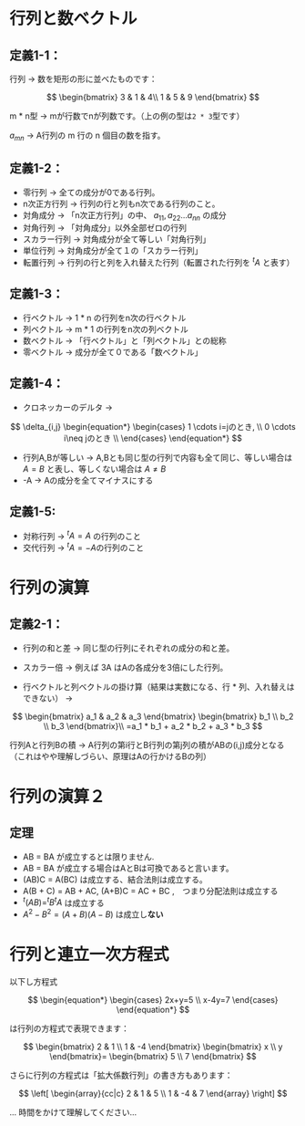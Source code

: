 

# 行列と数ベクトル

## 定義1-1：

行列 -> 数を矩形の形に並べたものです：

$$
\begin{bmatrix}
3 & 1 & 4\\
1 & 5 & 9
\end{bmatrix}
$$



m * n型 -> mが行数でnが列数です。（上の例の型は`2 * 3`型です）

$a_{mn}$ -> A行列の m 行の n 個目の数を指す。


## 定義1-2：

- 零行列 -> 全ての成分が0である行列。
- n次正方行列 -> 行列の行と列もn次である行列のこと。
- 対角成分 -> 「n次正方行列」の中、 $a_{11}, a_{22} \ldots a_{nn}$ の成分
- 対角行列 -> 「対角成分」以外全部ゼロの行列
- スカラー行列 -> 対角成分が全て等しい「対角行列」
- 単位行列 -> 対角成分が全て１の「スカラー行列」
- 転置行列 -> 行列の行と列を入れ替えた行列（転置された行列を $^tA$ と表す）


## 定義1-3：

- 行ベクトル -> 1 * n の行列をn次の行ベクトル
- 列ベクトル -> m * 1 の行列をn次の列ベクトル
- 数ベクトル -> 「行ベクトル」と「列ベクトル」との総称
- 零ベクトル -> 成分が全て０である「数ベクトル」

## 定義1-4：

- クロネッカーのデルタ ->

$$
\delta_{i,j} 
\begin{equation*}
   \begin{cases}
      1 \cdots i=jのとき, \\
      0 \cdots i\neq jのとき \\
   \end{cases}
\end{equation*}
$$

- 行列A,Bが等しい -> A,Bとも同じ型の行列で内容も全て同じ、等しい場合は $A=B$ と表し、等しくない場合は $A\neq B$
- -A -> Aの成分を全てマイナスにする

## 定義1-5:

- 対称行列 -> $^tA=A$ の行列のこと
- 交代行列 -> $^tA=-A$の行列のこと

# 行列の演算

## 定義2-1：

- 行列の和と差 -> 同じ型の行列にそれぞれの成分の和と差。
- スカラー倍 -> 例えば 3A はAの各成分を3倍にした行列。

- 行ベクトルと列ベクトルの掛け算（結果は実数になる、行 * 列、入れ替えはできない） ->

$$
\begin{bmatrix}
a_1 & a_2 & a_3
\end{bmatrix}
\begin{bmatrix}
b_1 \\
b_2 \\
b_3
\end{bmatrix}\\
=a_1 * b_1 + a_2 * b_2 + a_3 * b_3
$$

行列Aと行列Bの積 -> A行列の第i行とB行列の第j列の積がABの(i,j)成分となる（これはやや理解しづらい、原理はAの行かけるBの列）

# 行列の演算２

## 定理

- AB = BA が成立するとは限りません.
- AB = BA が成立する場合はAとBは可換であると言います。
- (AB)C = A(BC) は成立する、結合法則は成立する。
- A(B + C) = AB + AC, (A+B)C = AC + BC ,　つまり分配法則は成立する
- $^t(AB)=^tB^tA$ は成立する
- $A^2 − B^2 = (A + B)(A − B)$ は成立し**ない**

# 行列と連立一次方程式

以下し方程式

$$
\begin{equation*}
\begin{cases}
2x+y=5 \\
x-4y=7
\end{cases}
\end{equation*}
$$

は行列の方程式で表現できます：

$$
\begin{bmatrix}
2 & 1 \\
1 & -4
\end{bmatrix}
\begin{bmatrix}
x \\
y
\end{bmatrix}=
\begin{bmatrix}
5 \\
7
\end{bmatrix}
$$

さらに行列の方程式は「拡大係数行列」の書き方もあります：

$$
\left[ \begin{array}{cc|c}
2 & 1 & 5 \\
1 & -4 & 7
\end{array} \right]
$$


... 時間をかけて理解してください...

